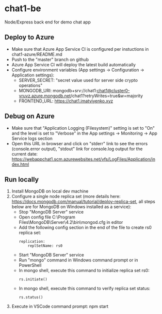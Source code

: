 # chat1-be
Node/Express back end for demo chat app


## Deploy to Azure
- Make sure that Azure App Service CI is configured per instuctions in chat1-azure/README.md
- Push to the "master" branch on github
- Azure App Service CI will deploy the latest build automatically
- Configure environment variables (App settings -> Configuration -> Application settings):
    - SERVER_SECRET: "secret value used for server side crypto operations"
    - MONGODB_URI: mongodb+srv://chat1:chat1@cluster0-vruvz.azure.mongodb.net/chat1?retryWrites=true&w=majority
    - FRONTEND_URL: https://chat1.imatviyenko.xyz


## Debug on Azure
- Make sure that "Application Logging (Filesystem)" setting is set to "On" and the level is set to "Verbose" in the App settings -> Monitoring -> App Service logs section
- Open this URL in browser and click on "stderr" link  to see the errors (console.error output), "stdout" link for console.log output for the current date: https://webappchat1.scm.azurewebsites.net/vfs/LogFiles/Application/index.html

## Run locally
1. Install MongoDB on local dev machine
2. Configure a single node replica set (more details here: https://docs.mongodb.com/manual/tutorial/deploy-replica-set, all steps below are for MongoDB on Windows installed as a service):
    - Stop "MongoDB Server" service
    - Open config file C:\Program Files\MongoDB\Server\4.2\bin\mongod.cfg in editor
    - Add the following config section in the end of the file to create rs0 replica set:
        ```
        replication:
            replSetName: rs0
        ```
    - Start "MongoDB Server" service
    - Run "mongo" command in Windows command prompt or in PowerShell
    - In mongo shell, execute this command to initialize replica set rs0:
        ```
        rs.initiate()
        ```
    - In mongo shell, execute this command to verify replica set status:
        ```
        rs.status()
        ```        
3. Execute in VSCode command prompt: npm start
